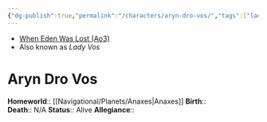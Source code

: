 ```yaml
---
{"dg-publish":true,"permalink":"/characters/aryn-dro-vos/","tags":["lady","unfinished"],"dgHomeLink":false,"noteIcon":"saber1"}
---
```


- [When Eden Was Lost (Ao3)](https://archiveofourown.org/works/19334440/chapters/45992584)
- Also known as *Lady Vos*
# Aryn Dro Vos

**Homeworld**::  [[Navigational/Planets/Anaxes\|Anaxes]]
**Birth**::  
**Death**::  N/A
**Status**::  Alive
**Allegiance**:: 